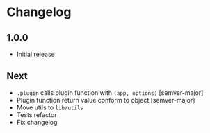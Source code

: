 # Changelog

## 1.0.0

* Initial release

## Next

* `.plugin` calls plugin function with `(app, options)` [semver-major]
* Plugin function return value conform to object [semver-major]
* Move utils to `lib/utils`
* Tests refactor
* Fix changelog
